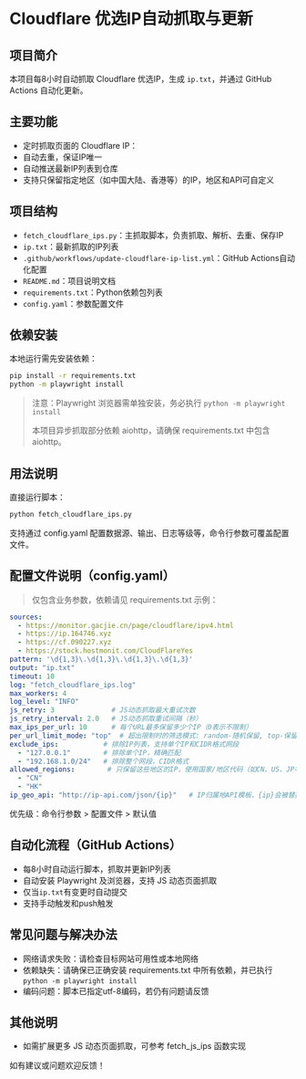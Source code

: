 # Cloudflare 优选IP自动抓取与更新

## 项目简介
本项目每8小时自动抓取 Cloudflare 优选IP，生成 `ip.txt`，并通过 GitHub Actions 自动化更新。

## 主要功能
- 定时抓取页面的 Cloudflare IP：
- 自动去重，保证IP唯一
- 自动推送最新IP列表到仓库
- 支持只保留指定地区（如中国大陆、香港等）的IP，地区和API可自定义

## 项目结构
- `fetch_cloudflare_ips.py`：主抓取脚本，负责抓取、解析、去重、保存IP
- `ip.txt`：最新抓取的IP列表
- `.github/workflows/update-cloudflare-ip-list.yml`：GitHub Actions自动化配置
- `README.md`：项目说明文档
- `requirements.txt`：Python依赖包列表
- `config.yaml`：参数配置文件

## 依赖安装
本地运行需先安装依赖：
```bash
pip install -r requirements.txt
python -m playwright install
```
> 注意：Playwright 浏览器需单独安装，务必执行 `python -m playwright install`
> 
> 本项目异步抓取部分依赖 aiohttp，请确保 requirements.txt 中包含 aiohttp。

## 用法说明
直接运行脚本：
```bash
python fetch_cloudflare_ips.py
```

支持通过 config.yaml 配置数据源、输出、日志等级等，命令行参数可覆盖配置文件。

## 配置文件说明（config.yaml）
> 仅包含业务参数，依赖请见 requirements.txt
示例：
```yaml
sources:
  - https://monitor.gacjie.cn/page/cloudflare/ipv4.html
  - https://ip.164746.xyz
  - https://cf.090227.xyz
  - https://stock.hostmonit.com/CloudFlareYes
pattern: '\d{1,3}\.\d{1,3}\.\d{1,3}\.\d{1,3}'
output: "ip.txt"
timeout: 10
log: "fetch_cloudflare_ips.log"
max_workers: 4
log_level: "INFO"
js_retry: 3              # JS动态抓取最大重试次数
js_retry_interval: 2.0   # JS动态抓取重试间隔（秒）
max_ips_per_url: 10      # 每个URL最多保留多少个IP（0表示不限制）
per_url_limit_mode: "top"  # 超出限制时的筛选模式: random-随机保留, top-保留页面上实际靠前的IP
exclude_ips:           # 排除IP列表，支持单个IP和CIDR格式网段
  - "127.0.0.1"        # 排除单个IP，精确匹配
  - "192.168.1.0/24"   # 排除整个网段，CIDR格式
allowed_regions:        # 只保留这些地区的IP，使用国家/地区代码（如CN、US、JP等），留空或缺省则不过滤
  - "CN"
  - "HK"
ip_geo_api: "http://ip-api.com/json/{ip}"   # IP归属地API模板，{ip}会被替换为实际IP
```

优先级：命令行参数 > 配置文件 > 默认值

## 自动化流程（GitHub Actions）
- 每8小时自动运行脚本，抓取并更新IP列表
- 自动安装 Playwright 及浏览器，支持 JS 动态页面抓取
- 仅当`ip.txt`有变更时自动提交
- 支持手动触发和push触发

## 常见问题与解决办法
- 网络请求失败：请检查目标网站可用性或本地网络
- 依赖缺失：请确保已正确安装 requirements.txt 中所有依赖，并已执行 `python -m playwright install`
- 编码问题：脚本已指定utf-8编码，若仍有问题请反馈

## 其他说明
- 如需扩展更多 JS 动态页面抓取，可参考 fetch_js_ips 函数实现

如有建议或问题欢迎反馈！
